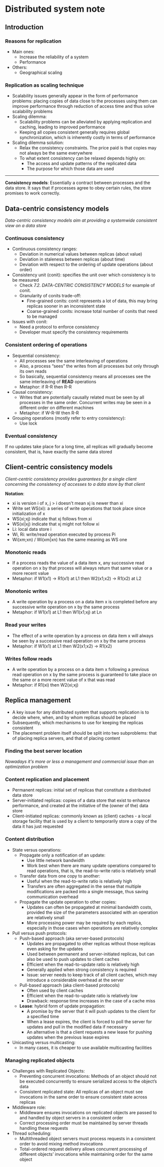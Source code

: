 # Distributed system note 
## Introduction
### Reasons for replication
- Main ones:
    - Increase the reliability of a system
    - Performance
- Others:
    - Geographical scaling

### Replication as scaling technique
- Scalability issues generally appear in the form of performance problems: placing copies of data close to the processes using them can improve performance through reduction of access time and thus solve scalability problems
- Scaling dilemma: 
    - Scalability problems can be alleviated by applying replication and caching, leading to improved performance 
    - Keeping all copies consistent generally requires global synchronization, which is inherently costly in terms of performance
- Scaling dilemma solution: 
    - Relax the consistency constraints. The price paid is that copies may not always be the same everywhere
    - To what extent consistency can be relaxed depends highly on:
        - The access and update patterns of the replicated data
        - The purpose for which those data are used
---
**Consistency models**: Essentially a contract between processes and the data store. It says that if processes agree to obey certain rules, the store promises to work correctly.
## Data-centric consistency models
*Data-centric consistency models aim at providing a systemwide consistent view on a data store*
### Continuous consistency
- Continuous consistency ranges:
    - Deviation in numerical values between replicas (about value)
    - Deviation in staleness between replicas (about time)
    - Deviation with respect to the ordering of update operations (about order)
- Consistency unit (conit): specifies the unit over which consistency is to be measured
    - Check *7.2. DATA-CENTRIC CONSISTENCY MODELS* for example of conit.
    - Granularity of conits trade-off:
        - Fine-grained conits: conit represents a lot of data, this may bring replicas sooner in an inconsistent state
        - Coarse-grained conits: increase total number of conits that need to be managed
- Issues with conit:
    - Need a protocol to enforce consistency
    - Developer must specify the consistency requirements

### Consistent ordering of operations
- Sequential consistency: 
    - All processes see the same interleaving of operations
    - Also, a process “sees” the writes from all processes but only through its own reads
    - So basically, sequential consistency means all processes see the same interleaving of **READ** operations
    - Metaphor: if R-R then R-R
- Causal consistency:
    - Writes that are potentially causally related must be seen by all processes in the same order. Concurrent writes may be seen in a different order on different machines
    - Metaphor: if W-R-W then R-R
- Grouping operations (mostly refer to entry consistency):
    - Use lock

### Eventual consistency
If no updates take place for a long time, all replicas will gradually become consistent, that is, have exactly the same data stored

## Client-centric consistency models
*Client-centric consistency provides guarantees for a single client concerning the consistency of accesses to a data store by that client*

**Notation**: 
- xi is version i of x, j > i doesn't mean xj is newer than xi
- Write set WS(xi): a series of write operations that took place since initialization of x
- WS(xi;xj) indicate that xj follows from xi
- WS(xi|xj) indicate that xj might not follow xi
- Li: local data store i
- Wi, Ri: write/read operation executed by process Pi
- Wi(xm;xn) / Wi(xm|xn) has the same meaning as WS one
### Monotonic reads
- If a process reads the value of a data item x, any successive read operation on x by that process will always return that same value or a more recent value
- Metaphor: if W1(x1) -> R1(x1) at L1 then W2(x1;x2) -> R1(x2) at L2 
### Monotonic writes
- A write operation by a process on a data item x is completed before any successive write operation on x by the same process
- Metaphor: if W1(x1) at L1 then W1(x1;xj) at Ln
### Read your writes
- The effect of a write operation by a process on data item x will always be seen by a successive read operation on x by the same process
- Metaphor: if W1(x1) at L1 then W2(x1;x2) -> R1(x2)
### Writes follow reads
- A write operation by a process on a data item x following a previous read operation on x by the same process is guaranteed to take place on the same or a more recent value of x that was read
- Metaphor: if R1(xi) then W2(xi;xj)

## Replica management
- A key issue for any distributed system that supports replication is to decide where, when, and by whom replicas should be placed
- Subsequently, which mechanisms to use for keeping the replicas consistent
- The placement problem itself should be split into two subproblems: that of placing replica servers, and that of placing content

### Finding the best server location
*Nowadays it's more or less a management and commercial issue than an optimization problem*

### Content replication and placement
- Permanent replicas: initial set of replicas that constitute a distributed data store
- Server-initiated replicas: copies of a data store that exist to enhance performance, and created at the initiative of the (owner of the) data store
- Client-initiated replicas: commonly known as (client) caches - a local storage facility that is used by a client to temporarily store a copy of the data it has just requested

### Content distribution
- State versus operations:
    - Propagate only a notification of an update:
        - Use little network bandwidth
        - Work best when there are many update operations compared to read operations, that is, the read-to-write ratio is relatively small
    - Transfer data from one copy to another:
        - Useful when the read-to-write ratio is relatively high
        - Transfers are often aggregated in the sense that multiple modifications are packed into a single message, thus saving communication overhead
    - Propagate the update operation to other copies:
        - Updates can often be propagated at minimal bandwidth costs, provided the size of the parameters associated with an operation are relatively small
        - More processing power may be required by each replica, especially in those cases when operations are relatively complex
- Pull versus push protocols:
    - Push-based approach (aka server-based protocols)
        - Updates are propagated to other replicas without those replicas even asking for the updates
        - Used between permanent and server-initiated replicas, but can also be used to push updates to client caches
        - Efficient when the read-to-update ratio is relatively high
        - Generally applied when strong consistency is required
        - Issue: server needs to keep track of all client caches, which may introduce a considerable overhead at the server
    - Pull-based approach (aka client-based protocols)
        - Often used by client caches
        - Efficient when the read-to-update ratio is relatively low
        - Drawback: response time increases in the case of a cache miss
    - **Lease**: hybrid form of update propagation:
        - A promise by the server that it will push updates to the client for a specified time
        - When a lease expires, the client is forced to poll the server for updates and pull in the modified data if necessary
        - An alternative is that a client requests a new lease for pushing updates when the previous lease expires
- Unicasting versus multicasting:
    - In many cases, it is cheaper to use available multicasting facilities

### Managing replicated objects
- Challenges with Replicated Objects:
    - Preventing concurrent invocations: Methods of an object should not be executed concurrently to ensure serialized access to the object’s data
    - Consistent replicated state: All replicas of an object must see invocations in the same order to ensure consistent state across replicas
- Middleware role:
    - Middleware ensures invocations on replicated objects are passed to and handled by object servers in a consistent order
    - Correct processing order must be maintained by server threads handling these requests
- Thread scheduling:
    - Multithreaded object servers must process requests in a consistent order to avoid mixing method invocations
    - Total-ordered request delivery allows concurrent processing of different objects’ invocations while maintaining order for the same object
